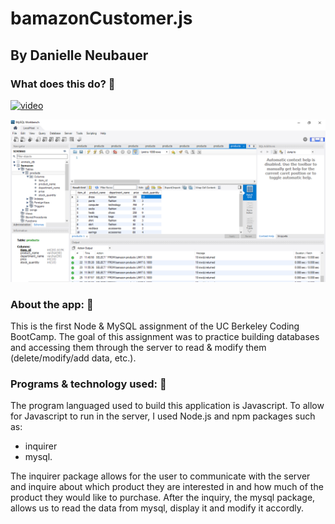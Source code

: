 # bamazonCustomer.js
## By Danielle Neubauer 

### What does this do? :hear_no_evil:

[![video](C:/Users/dneub/Downloads/screenshotofvid.webp)](https://drive.google.com/file/d/15MD-YR0Ntv-Gwiq3RGCQBLDyRblmhFTJ/view)

<img src="/Video of flow/MySQLscreenshot.png">


### About the app: :see_no_evil:

This is the first Node & MySQL assignment of the UC Berkeley Coding BootCamp. The goal of this assignment was to practice building databases and accessing them through the server to read & modify them (delete/modify/add data, etc.). 

### Programs & technology used: :speak_no_evil:

The program languaged used to build this application is Javascript. To allow for Javascript to run in the server, I used Node.js and npm packages such as: 

* inquirer 
* mysql. 

The inquirer package allows for the user to communicate with the server and inquire about which product they are interested in and how much of the product they would like to purchase. After the inquiry, the mysql package, allows us to read the data from mysql, display it and modify it accordly. 